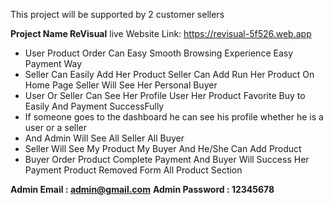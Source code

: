 This project will be supported by 2 customer sellers

**Project Name ReVisual**
live Website Link: https://revisual-5f526.web.app

- User Product Order Can Easy
  Smooth Browsing Experience
  Easy Payment Way
- Seller Can Easily Add Her Product
  Seller Can Add Run Her Product On Home Page
  Seller Will See Her Personal Buyer
- User Or Seller Can See Her Profile
  User Her Product Favorite Buy to Easily And Payment SuccessFully
- If someone goes to the dashboard he can see his profile whether he is a user or a seller
- And Admin Will See All Seller All Buyer
- Seller Will See My Product My Buyer And He/She Can Add Product
- Buyer Order Product Complete Payment And Buyer Will Success Her Payment Product Removed Form All Product Section

**Admin Email : admin@gmail.com**
**Admin Password : 12345678**
